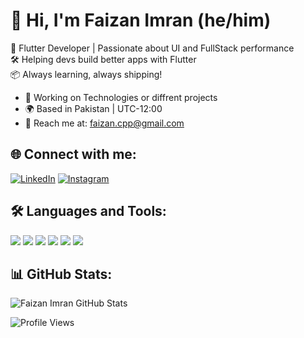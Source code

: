 # 👋 Hi, I'm Faizan Imran (he/him)

🚀 Flutter Developer | Passionate about UI and FullStack performance  
🛠️ Helping devs build better apps with Flutter  
📦 Always learning, always shipping!

- 💼 Working on Technologies or diffrent projects
- 🌍 Based in Pakistan | UTC-12:00  
- 📧 Reach me at: [faizan.cpp@gmail.com](mailto:faizan.cpp@gmail.com)

## 🌐 Connect with me:
[![LinkedIn](https://img.shields.io/badge/LinkedIn-blue?logo=linkedin)](https://www.linkedin.com/in/your-profile)
[![Instagram](https://img.shields.io/badge/Instagram-pink?logo=instagram)](https://www.instagram.com/yourprofile)

## 🛠️ Languages and Tools:
<img src="https://img.shields.io/badge/Flutter-02569B?style=for-the-badge&logo=flutter&logoColor=white"/>    <img src="https://img.shields.io/badge/Dart-0175C2?style=for-the-badge&logo=dart&logoColor=white"/>    <img src="https://img.shields.io/badge/Firebase-ffca28?style=for-the-badge&logo=firebase&logoColor=black"/>    <img src="https://img.shields.io/badge/GitHub-100000?style=for-the-badge&logo=github&logoColor=white"/>    <img src="https://img.shields.io/badge/AdobeXD-ff61f6?style=for-the-badge&logo=adobexd&logoColor=white"/>    <img src="https://img.shields.io/badge/VSCode-007ACC?style=for-the-badge&logo=visual-studio-code&logoColor=white"/>

## 📊 GitHub Stats:
![Faizan Imran GitHub Stats](https://github-readme-stats.vercel.app/api?username=junaidjameel&show_icons=true&theme=github_dark)

![Profile Views](https://komarev.com/ghpvc/?username=junaidjameel&color=blue)
